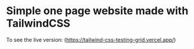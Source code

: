 # Simple one page website made with TailwindCSS

To see the live version: (https://tailwind-css-testing-grid.vercel.app/)


